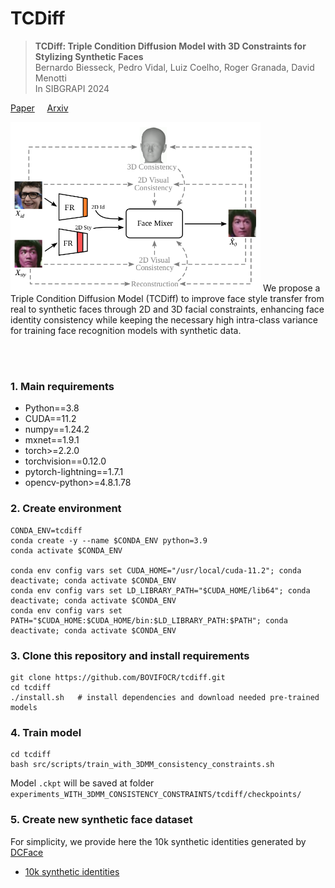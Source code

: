 # TCDiff

> **TCDiff: Triple Condition Diffusion Model with 3D Constraints for Stylizing Synthetic Faces** </br>
> Bernardo Biesseck, Pedro Vidal, Luiz Coelho, Roger Granada, David Menotti </br>
> In SIBGRAPI 2024 </br>

[Paper](assets/TCDiff_2024.pdf) &nbsp; &nbsp; [Arxiv](https://arxiv.org/abs/2409.03600)

<img src="assets/face_mixer.png" alt="image" width="400" height="auto">
We propose a Triple Condition Diffusion Model (TCDiff) to improve face style transfer from real to synthetic faces through 2D and 3D facial constraints, enhancing face identity consistency while keeping the necessary high intra-class variance for training face recognition models with synthetic data.

</br></br>
### 1. Main requirements
- Python==3.8
- CUDA==11.2
- numpy==1.24.2
- mxnet==1.9.1
- torch>=2.2.0
- torchvision==0.12.0
- pytorch-lightning==1.7.1
- opencv-python>=4.8.1.78

### 2. Create environment
```
CONDA_ENV=tcdiff
conda create -y --name $CONDA_ENV python=3.9
conda activate $CONDA_ENV

conda env config vars set CUDA_HOME="/usr/local/cuda-11.2"; conda deactivate; conda activate $CONDA_ENV
conda env config vars set LD_LIBRARY_PATH="$CUDA_HOME/lib64"; conda deactivate; conda activate $CONDA_ENV
conda env config vars set PATH="$CUDA_HOME:$CUDA_HOME/bin:$LD_LIBRARY_PATH:$PATH"; conda deactivate; conda activate $CONDA_ENV
```

### 3. Clone this repository and install requirements
```
git clone https://github.com/BOVIFOCR/tcdiff.git
cd tcdiff
./install.sh   # install dependencies and download needed pre-trained models
```

### 4. Train model
```
cd tcdiff
bash src/scripts/train_with_3DMM_consistency_constraints.sh
```
Model `.ckpt` will be saved at folder `experiments_WITH_3DMM_CONSISTENCY_CONSTRAINTS/tcdiff/checkpoints/`

### 5. Create new synthetic face dataset
For simplicity, we provide here the 10k synthetic identities generated by [DCFace](https://openaccess.thecvf.com/content/CVPR2023/papers/Kim_DCFace_Synthetic_Face_Generation_With_Dual_Condition_Diffusion_Model_CVPR_2023_paper.pdf)
- [10k synthetic identities](https://www.dropbox.com/scl/fi/4enrbhdpok4cchtzk468m/dcface_10000_synthetic_ids.zip?rlkey=gayi92laaychxp4a6ok8axjde&st=psa6rezs&dl=0)

